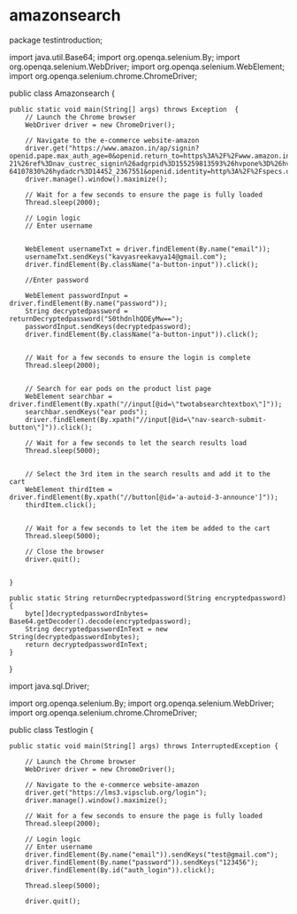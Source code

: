 # amazonsearch

package testintroduction;

import java.util.Base64;
import org.openqa.selenium.By;
import org.openqa.selenium.WebDriver;
import org.openqa.selenium.WebElement;
import org.openqa.selenium.chrome.ChromeDriver;

public class Amazonsearch {

	public static void main(String[] args) throws Exception  {
		// Launch the Chrome browser
        WebDriver driver = new ChromeDriver();

        // Navigate to the e-commerce website-amazon
        driver.get("https://www.amazon.in/ap/signin?openid.pape.max_auth_age=0&openid.return_to=https%3A%2F%2Fwww.amazon.in%2F%3F%26tag%3Dgooghydrabk1-21%26ref%3Dnav_custrec_signin%26adgrpid%3D155259813593%26hvpone%3D%26hvptwo%3D%26hvadid%3D676742245387%26hvpos%3D%26hvnetw%3Dg%26hvrand%3D14802391232399155249%26hvqmt%3De%26hvdev%3Dc%26hvdvcmdl%3D%26hvlocint%3D%26hvlocphy%3D9075342%26hvtargid%3Dkwd-64107830%26hydadcr%3D14452_2367551&openid.identity=http%3A%2F%2Fspecs.openid.net%2Fauth%2F2.0%2Fidentifier_select&openid.assoc_handle=inflex&openid.mode=checkid_setup&openid.claimed_id=http%3A%2F%2Fspecs.openid.net%2Fauth%2F2.0%2Fidentifier_select&openid.ns=http%3A%2F%2Fspecs.openid.net%2Fauth%2F2.0");
        driver.manage().window().maximize();

        // Wait for a few seconds to ensure the page is fully loaded
        Thread.sleep(2000);
     
        // Login logic
        // Enter username
        

        WebElement usernameTxt = driver.findElement(By.name("email"));
        usernameTxt.sendKeys("kavyasreekavya14@gmail.com");
        driver.findElement(By.className("a-button-input")).click();
        
        //Enter password
        
        WebElement passwordInput = driver.findElement(By.name("password"));
        String decryptedpassword = returnDecryptedpassword("S0thdnlhQDEyMw==");
        passwordInput.sendKeys(decryptedpassword);
        driver.findElement(By.className("a-button-input")).click();


        // Wait for a few seconds to ensure the login is complete
        Thread.sleep(2000);


        // Search for ear pods on the product list page
        WebElement searchbar = driver.findElement(By.xpath("//input[@id=\"twotabsearchtextbox\"]"));
        searchbar.sendKeys("ear pods");
        driver.findElement(By.xpath("//input[@id=\"nav-search-submit-button\"]")).click();
        
        // Wait for a few seconds to let the search results load
        Thread.sleep(5000);
        

        // Select the 3rd item in the search results and add it to the cart
        WebElement thirdItem = driver.findElement(By.xpath("//button[@id='a-autoid-3-announce']"));
        thirdItem.click();
        
        
        // Wait for a few seconds to let the item be added to the cart
        Thread.sleep(5000);

        // Close the browser
        driver.quit();


	}

	public static String returnDecryptedpassword(String encryptedpassword)
	{
		byte[]decryptedpasswordInbytes= Base64.getDecoder().decode(encryptedpassword);
		String decryptedpasswordInText = new String(decryptedpasswordInbytes);
		return decryptedpasswordInText;
	}
}






import java.sql.Driver;

import org.openqa.selenium.By;
import org.openqa.selenium.WebDriver;
import org.openqa.selenium.chrome.ChromeDriver;

public class Testlogin {

	public static void main(String[] args) throws InterruptedException {
		
		// Launch the Chrome browser
	    WebDriver driver = new ChromeDriver();

	    // Navigate to the e-commerce website-amazon
	    driver.get("https://lms3.vipsclub.org/login");
	    driver.manage().window().maximize();

	    // Wait for a few seconds to ensure the page is fully loaded
	    Thread.sleep(2000);
	 
	    // Login logic
	    // Enter username
	    driver.findElement(By.name("email")).sendKeys("test@gmail.com");
	    driver.findElement(By.name("password")).sendKeys("123456");
	    driver.findElement(By.id("auth_login")).click();
	    
	    Thread.sleep(5000);
	   
	    driver.quit();
				
